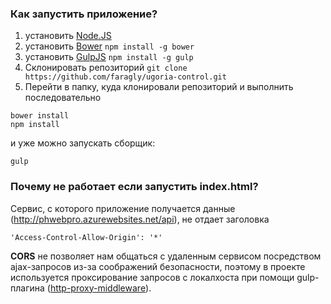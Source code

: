 ### Как запустить приложение?
1. установить [Node.JS](https://nodejs.org/)
2. установить [Bower](http://bower.io/#install-bower) 
```	npm install -g bower	``` 
3. установить [GulpJS](http://gulpjs.com/)
```	npm install -g gulp	```
4. Склонировать репозиторий
```git clone https://github.com/faragly/ugoria-control.git```
5. Перейти в папку, куда клонировали репозиторий и выполнить последовательно
```
bower install
npm install
```
и уже можно запускать сборщик:
```
gulp
```

### Почему не работает если запустить index.html?
Сервис, с которого приложение получается данные (http://phwebpro.azurewebsites.net/api), не отдает заголовка 
```
'Access-Control-Allow-Origin': '*'
```
**CORS** не позволяет нам общаться с удаленным сервисом посредством ajax-запросов из-за соображений безопасности, поэтому в проекте используется проксирование запросов с локалхоста при помощи gulp-плагина ([http-proxy-middleware](https://www.npmjs.com/package/http-proxy-middleware)).

 